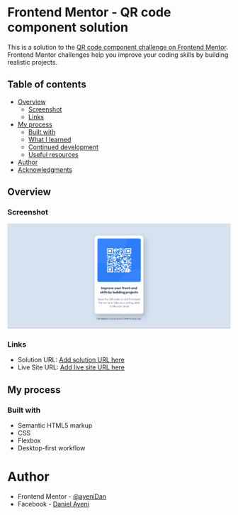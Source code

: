 # Frontend Mentor - QR code component solution

This is a solution to the [QR code component challenge on Frontend Mentor](https://www.frontendmentor.io/challenges/qr-code-component-iux_sIO_H). Frontend Mentor challenges help you improve your coding skills by building realistic projects.

## Table of contents

- [Overview](#overview)
  - [Screenshot](#screenshot)
  - [Links](#links)
- [My process](#my-process)
  - [Built with](#built-with)
  - [What I learned](#what-i-learned)
  - [Continued development](#continued-development)
  - [Useful resources](#useful-resources)
- [Author](#author)
- [Acknowledgments](#acknowledgments)

## Overview

### Screenshot

![](LiveScreenshot.png)

### Links

- Solution URL: [Add solution URL here](https://github.com/ayeniDan/qr-code-component-main)
- Live Site URL: [Add live site URL here](https://qr-code-component-main-six-olive.vercel.app/)

## My process

### Built with

- Semantic HTML5 markup
- CSS
- Flexbox
- Desktop-first workflow

# Author

- Frontend Mentor - [@ayeniDan](https://www.frontendmentor.io/profile/ayeniDan)
- Facebook - [Daniel Ayeni](https://web.facebook.com/profile.php?id=61555029605626)
